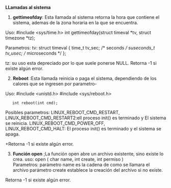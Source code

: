 **LLamadas al sistema**

1. **gettimeofday**: Esta llamada al sistema retorna la hora que contiene el sistema, ademas de la zona horaria en la que se encuentra.

Uso:
  #include <sys/time.h>
       int gettimeofday(struct timeval *tv, struct timezone *tz);
       
Parametros:
tv:
     struct timeval {
               time_t      tv_sec;     /* seconds */
               suseconds_t tv_usec;    /* microseconds */
           };
          
tz: su uso esta depreciado por lo que suele ponerse NULL.
Retorna -1 si existe algún error.


2. **Reboot** :Esta llamada reinicia o paga el sistema, dependiendo de los calores que se ingresen por parametro-

Uso:
 #include <unistd.h>
       #include <sys/reboot.h>

       int reboot(int cmd);
       
Posibles parametros:
 LINUX_REBOOT_CMD_RESTART, LINUX_REBOOT_CMD_RESTART2:ell proceso init() es terminado y El sistema se reinicia.
  LINUX_REBOOT_CMD_POWER_OFF, LINUX_REBOOT_CMD_HALT: El proceso init() es terminado y el sistema se apaga.
  
  +Retorna -1 si existe algún error.

3. **Función open** ;La función open abre un archivo  existente, sino existe lo crea.
uso:
open ( char name, int create, int permiso )  
Parametros:
 parámetro name es la cadena de como se llamara el archivo 
 parámetro create establece la creación del archivo si no existe.  
 
Retorna -1 si existe algún error.
 
